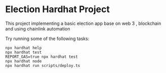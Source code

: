 # Election Hardhat Project

This project implementing a basic election app base on web 3 , blockchain and using chainlink automation

Try running some of the following tasks:

```shell
npx hardhat help
npx hardhat test
REPORT_GAS=true npx hardhat test
npx hardhat node
npx hardhat run scripts/deploy.ts
```

